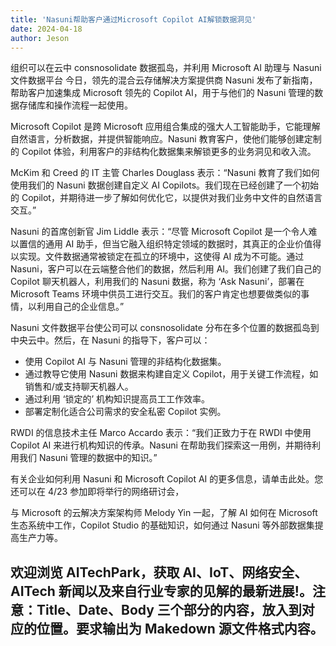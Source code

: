 ```yaml
---
title: 'Nasuni帮助客户通过Microsoft Copilot AI解锁数据洞见'
date: 2024-04-18
author: Jeson
---
```


组织可以在云中 consnosolidate 数据孤岛，并利用 Microsoft AI  助理与 Nasuni 文件数据平台
今日，领先的混合云存储解决方案提供商 Nasuni 发布了新指南，帮助客户加速集成 Microsoft 领先的 Copilot AI，用于与他们的 Nasuni 管理的数据存储库和操作流程一起使用。

Microsoft Copilot 是跨 Microsoft 应用组合集成的强大人工智能助手，它能理解自然语言，分析数据，并提供智能响应。Nasuni 教育客户，使他们能够创建定制的 Copilot 体验，利用客户的非结构化数据集来解锁更多的业务洞见和收入流。

McKim 和 Creed 的 IT 主管 Charles Douglass 表示：“Nasuni 教育了我们如何使用我们的 Nasuni 数据创建自定义 AI Copilots。我们现在已经创建了一个初始的 Copilot，并期待进一步了解如何优化它，以提供对我们业务中文件的自然语言交互。”

Nasuni 的首席创新官 Jim Liddle 表示：“尽管 Microsoft Copilot 是一个令人难以置信的通用 AI 助手，但当它融入组织特定领域的数据时，其真正的企业价值得以实现。文件数据通常被锁定在孤立的环境中，这使得 AI 成为不可能。通过 Nasuni，客户可以在云端整合他们的数据，然后利用 AI。我们创建了我们自己的 Copilot 聊天机器人，利用我们的 Nasuni 数据，称为 ‘Ask Nasuni’，部署在 Microsoft Teams 环境中供员工进行交互。我们的客户肯定也想要做类似的事情，以利用自己的企业信息。”

Nasuni 文件数据平台使公司可以 consnosolidate 分布在多个位置的数据孤岛到中央云中。然后，在 Nasuni 的指导下，客户可以：
- 使用 Copilot AI 与 Nasuni 管理的非结构化数据集。
- 通过教导它使用 Nasuni 数据来构建自定义 Copilot，用于关键工作流程，如销售和/或支持聊天机器人。
- 通过利用 ‘锁定的’ 机构知识提高员工工作效率。
- 部署定制化适合公司需求的安全私密 Copilot 实例。

RWDI 的信息技术主任 Marco Accardo 表示：“我们正致力于在 RWDI 中使用 Copilot AI 来进行机构知识的传承。Nasuni 在帮助我们探索这一用例，并期待利用我们 Nasuni 管理的数据中的知识。”

有关企业如何利用 Nasuni 和 Microsoft Copilot AI 的更多信息，请单击此处。您还可以在 4/23 参加即将举行的网络研讨会，

与 Microsoft 的云解决方案架构师 Melody Yin 一起，了解 AI 如何在 Microsoft 生态系统中工作，Copilot Studio 的基础知识，如何通过 Nasuni 等外部数据集提高生产力等。

欢迎浏览 AITechPark，获取 AI、IoT、网络安全、AITech 新闻以及来自行业专家的见解的最新进展!。注意：Title、Date、Body 三个部分的内容，放入到对应的位置。要求输出为 Makedown 源文件格式内容。
---
